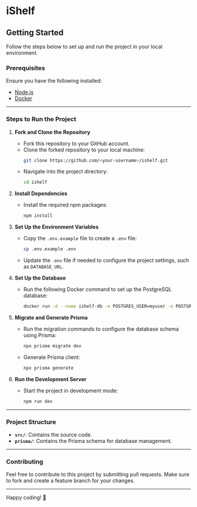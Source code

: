 # iShelf

## Getting Started

Follow the steps below to set up and run the project in your local environment.

### Prerequisites

Ensure you have the following installed:
- [Node.js](https://nodejs.org/)
- [Docker](https://www.docker.com/)

---

### Steps to Run the Project

1. **Fork and Clone the Repository**
   - Fork this repository to your GitHub account.
   - Clone the forked repository to your local machine:
     ```bash
     git clone https://github.com/<your-username>/ishelf.git
     ```
   - Navigate into the project directory:
     ```bash
     cd ishelf
     ```

2. **Install Dependencies**
   - Install the required npm packages:
     ```bash
     npm install
     ```

3. **Set Up the Environment Variables**
   - Copy the `.env.example` file to create a `.env` file:
     ```bash
     cp .env.example .env
     ```
   - Update the `.env` file if needed to configure the project settings, such as `DATABASE_URL`.

4. **Set Up the Database**
   - Run the following Docker command to set up the PostgreSQL database:
     ```bash
     docker run -d --name ishelf-db -e POSTGRES_USER=myuser -e POSTGRES_PASSWORD=mypassword -e POSTGRES_DB=ishelf-db -p 5432:5432 postgres
     ```

5. **Migrate and Generate Prisma**
   - Run the migration commands to configure the database schema using Prisma:
     ```bash
     npx prisma migrate dev
     ```
   - Generate Prisma client:
     ```bash
     npx prisma generate
     ```

6. **Run the Development Server**
   - Start the project in development mode:
     ```bash
     npm run dev
     ```

---

### Project Structure

- **`src/`**: Contains the source code.
- **`prisma/`**: Contains the Prisma schema for database management.

---

### Contributing

Feel free to contribute to this project by submitting pull requests. Make sure to fork and create a feature branch for your changes.

---

Happy coding! 🎉
